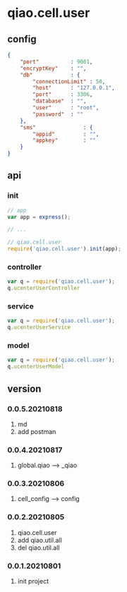 # qiao.cell.user

## config
```json
{
	"port"			: 9001,
	"encryptKey" 	: "",
	"db" 			: {
		"connectionLimit" : 50,
		"host"		: "127.0.0.1", 
	    "port"		: 3306,
	    "database"	: "",
	    "user"		: "root",
	    "password"	: ""
	},
	"sms"               : {
		"appid"         : "",
		"appkey"        : ""
	}
}
```

## api
### init
```javascript
// app
var app = express();

// ...

// qiao.cell.user
require('qiao.cell.user').init(app);
```

### controller
```javascript
var q = require('qiao.cell.user');
q.ucenterUserController
```

### service
```javascript
var q = require('qiao.cell.user');
q.ucenterUserService
```

### model
```javascript
var q = require('qiao.cell.user');
q.ucenterUserModel
```

## version
### 0.0.5.20210818
1. md
2. add postman

### 0.0.4.20210817
1. global.qiao --> _qiao

### 0.0.3.20210806
1. cell_config --> config

### 0.0.2.20210805
1. qiao.cell.user
2. add qiao.util.all
3. del qiao.util.all

### 0.0.1.20210801
1. init project
